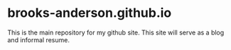 # brooks-anderson.github.io

This is the main repository for my github site. This site will serve as a blog and informal resume.
